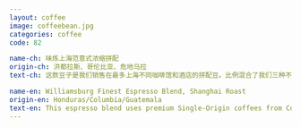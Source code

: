```yaml
---
layout: coffee
image: coffeebean.jpg
categories: coffee
code: 82

name-ch: 味炼上海范意式浓缩拼配
origin-ch: 洪都拉斯、哥伦比亚、危地马拉
text-ch: 这款豆子是我们销售在最多上海不同咖啡馆和酒店的拼配豆。比例混合了我们三种不同的豆子，这款上海范的意式浓缩拼配绝对适合做Espresso以及各种花式咖啡。口味不单单国际范更加接地气。混合了温柔的洪都拉斯、平稳的危地马拉和简单的哥伦比亚，这款咖啡丰富的口味特别适合做最出浓郁的Espresso。

name-en: Williamsburg Finest Espresso Blend, Shanghai Roast
origin-en: Honduras/Columbia/Guatemala
text-en: This espresso blend uses premium Single-Origin coffees from Colombia, Guatemala and Honduras. Roasting separately at a higher level and careful blending ratios have revealed hints of amaretto, almond nuttiness and rich dark chocolate. This roast profile has maintained the subtle sweet caramel aftertaste. Specifically designed to suit all semi-automatic espresso machines and adapt to Shanghai taste, this blend will easily please.
---
```

